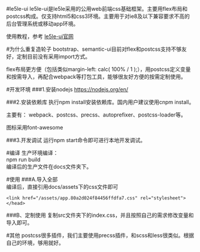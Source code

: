#le5le-ui
le5le-ui是le5le采用的公用web前端css基础框架。主要用flex布局和postcss构成。仅支持html5和css3环境。主要用于对ie8及以下兼容要求不高的后台管理系统或移动app环境。  

使用教程，参考 <a href="https://le5le-com.github.io/le5le-ui" target="_blank">le5le-ui官网</a>

#为什么重复造轮子
bootstrap、semantic-ui目前对flex和postcss支持不够友好，定制目前没有采用import方式。
  
flex布局更方便（包括类似margin-left: calc( 100% / 1 );），用postcss定义变量和按需导入，再配合webpack等打包工具，能够很友好方便的按需定制使用。  
  
  
#开发环境
###1.安装nodejs
https://nodejs.org/en/

###2.安装依赖库
执行npm install安装依赖库。国内用户建议使用cnpm install。

主要有：
webpack、postcss、precss、autoprefixer、postcss-loader等。

图标采用font-awesome

###3.开发调试
运行npm start命令即可进行本地开发调试。  


#编译
生产环境编译：    
npm run build  
编译后的生产文件在docs文件夹下。

#使用
###A.导入全部  
编译后，直接引用docs/assets下的css文件即可  
```  
<link href="/assets/app.80a2d024f84456ffdfa7.css" rel="stylesheet"></head>  
```  

###B、定制使用
复制src文件夹下的index.css，并且按照自己的需求修改变量和导入即可。

#其他
postcss很多插件，我们主要使用precss插件，和scss和less很类似。根据自己的环境，够用就好。  




